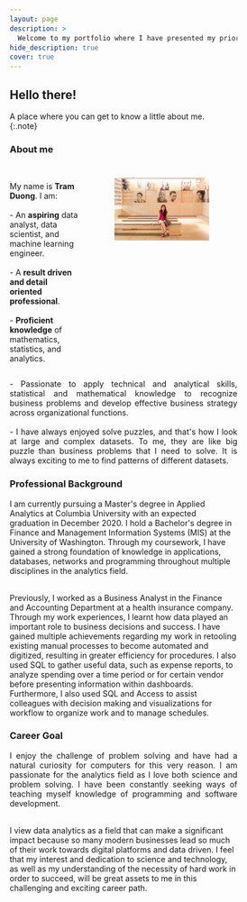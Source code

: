 ```yaml
---
layout: page
description: >
  Welcome to my portfolio where I have presented my prior projects and documented my experience with learning data science.
hide_description: true
cover: true
---
```


## Hello there!

<style>

.banner {
  box-shadow: 0 4px 8px 0 rgba(0, 0, 0, 0.2), 0 6px 20px 0 rgba(0, 0, 0, 0.19);
  center;
}

.justify {
  text-align: justify;
}

.center {
  display: block;
  margin-left: auto;
  margin-right: auto;
  width: 50%;
}

* {
  box-sizing: border-box;
}

.column25 {
  float: left;
  width: 25%;
  padding: 10px;
}

.column30 {
  float: left;
  width: 30%;
  padding: 10px;
}

.column40 {
  float: left;
  width: 40%;
  padding: 10px;
}

.column50 {
  float: left;
  width: 50%;
  padding: 10px;
}

.column60 {
  float: left;
  width: 60%;
  padding: 10px;
}

.column70 {
  float: left;
  width: 70%;
  padding: 10px;
}

.column75 {
  float: left;
  width: 75%;
  padding: 10px;
}

.row:after {
  content: "";
  display: table;
  clear: both;
}


@media screen and (max-width: 600px) {
  .column25 {
    width: 100%;
  }
  .column30 {
    width: 100%;
  }
  .column40 {
    width: 100%;
  }
  .column50 {
    width: 100%;
  }
  .column60 {
    width: 100%;
  }
  .column70 {
    width: 100%;
  }
  .column75 {
    width: 100%;
  }
}

</style>


A place where you can get to know a little  about me.  
{:.note}

### About me



<div class="row">
    <div class="column30" style ="padding: 0px;">
      <p style="text-align: left;">  <br> My name is <b>Tram Duong</b>. I am: <br><br>
        - An <b>aspiring</b> data analyst, data scientist, and machine learning engineer.<br><br>
        - A <b>result driven and detail oriented professional</b>. <br><br>
        - <b>Proficient knowledge</b> of mathematics, statistics, and analytics.
      </p>
    </div>
    <div class="column70">
      <figure>
        <img src="/assets/img/About_1.jpg" style ="padding-left: 15px;">
      </figure>
    </div>
</div>

<p class="justify">
  - Passionate to apply technical and analytical skills, statistical and mathematical knowledge to recognize business problems and develop effective business strategy across organizational functions.<br><br>
  - I have always enjoyed solve puzzles, and that's how I look at large and complex datasets. To me, they are like big puzzle than business problems that I need to solve. It is always exciting to me to find patterns of different datasets.
</p>

### Professional Background
<p class="justify">

  I am currently pursuing a Master's degree in Applied Analytics at Columbia University with an expected graduation in December 2020. I hold a Bachelor's degree in Finance and Management Information Systems (MIS) at the University of Washington. Through my coursework, I have gained a strong foundation of knowledge in applications, databases, networks and programming throughout multiple disciplines in the analytics field. <br><br>

  Previously, I worked as a Business Analyst in the Finance and Accounting Department at a health insurance company. Through my work experiences, I learnt how data played an important role to business decisions and success. I have gained multiple achievements regarding my work in retooling existing manual processes to become automated and digitized, resulting in greater efficiency for procedures. I also used SQL to gather useful data, such as expense reports, to analyze spending over a time period or for certain vendor before presenting information within dashboards. Furthermore, I also used SQL and Access to assist colleagues with decision making and visualizations for workflow to organize work and to manage schedules.
</p>

### Career Goal
<p class="justify">
  I enjoy the challenge of problem solving and have had a natural curiosity for computers for this very reason. I am passionate for the analytics field as I love both science and problem solving. I have been constantly seeking ways of teaching myself knowledge of programming and software development. <br><br>

  I view data analytics as a field that can make a significant impact because so many modern businesses lead so much of their work towards digital platforms and data driven. I feel that my interest and dedication to science and technology, as well as my understanding of the necessity of hard work in order to succeed, will be great assets to me in this challenging and exciting career path.
